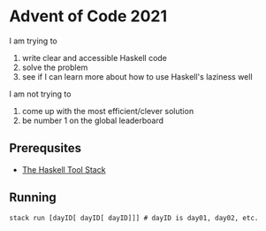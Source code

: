 # Advent of Code 2021

I am trying to
 1. write clear and accessible Haskell code
 2. solve the problem
 3. see if I can learn more about how to use Haskell's laziness well

I am not trying to
 1. come up with the most efficient/clever solution
 2. be number 1 on the global leaderboard

## Prerequsites
 * [The Haskell Tool Stack](https://haskellstack.org)

## Running
```
stack run [dayID[ dayID[ dayID]]] # dayID is day01, day02, etc.
```
